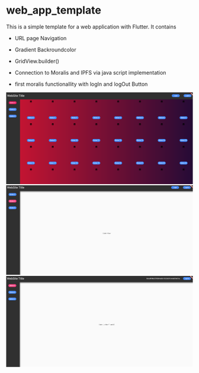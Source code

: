 # web_app_template

This is a simple template for a web application with Flutter. It contains 

- URL page Navigation

- Gradient Backroundcolor

- GridView.builder()

- Connection to Moralis and IPFS via java script implementation

- first moralis functionallity with logIn and logOut Button

![plot](./images/image1.png)
![plot](./images/image2.png)
![plot](./images/image3.png)
